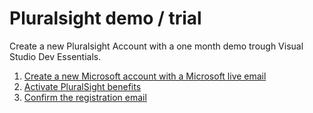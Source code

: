 # Pluralsight demo / trial

Create a new Pluralsight Account with a one month demo trough Visual Studio Dev Essentials.

1. [Create a new Microsoft account with a Microsoft live email](https://visualstudio.microsoft.com/de/dev-essentials/)
2. [Activate PluralSight benefits](https://my.visualstudio.com/Benefits?wt.mc_id=o~msft~profile~devprogram_attach&workflowid=devprogram&mkt=en-us)
3. [Confirm the registration email](https://outlook.live.com/mail/0/?JitExp=1&state=2)
